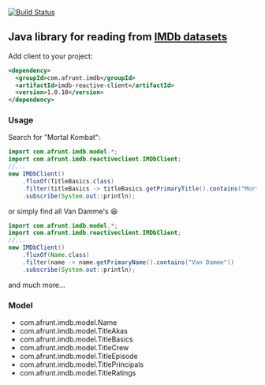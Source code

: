 [![Build Status](https://travis-ci.org/afrunt/imdb.svg?branch=master)](https://travis-ci.org/afrunt/imdb)
## Java library for reading from [IMDb datasets](https://www.imdb.com/interfaces/)  
Add client to your project:
```xml
<dependency>
  <groupId>com.afrunt.imdb</groupId>
  <artifactId>imdb-reactive-client</artifactId>
  <version>1.0.10</version>
</dependency>
```

### Usage
Search for "Mortal Kombat":
```java
import com.afrunt.imdb.model.*;
import com.afrunt.imdb.reactiveclient.IMDbClient;
//...
new IMDbClient()
    .fluxOf(TitleBasics.class)
    .filter(titleBasics -> titleBasics.getPrimaryTitle().contains("Mortal Kombat"))
    .subscribe(System.out::println);
```
or simply find all Van Damme's 😆
```java
import com.afrunt.imdb.model.*;
import com.afrunt.imdb.reactiveclient.IMDbClient;
//...
new IMDbClient()
    .fluxOf(Name.class)
    .filter(name -> name.getPrimaryName().contains("Van Damme"))
    .subscribe(System.out::println);
```
and much more...
### Model
* com.afrunt.imdb.model.Name
* com.afrunt.imdb.model.TitleAkas
* com.afrunt.imdb.model.TitleBasics
* com.afrunt.imdb.model.TitleCrew
* com.afrunt.imdb.model.TitleEpisode
* com.afrunt.imdb.model.TitlePrincipals
* com.afrunt.imdb.model.TitleRatings